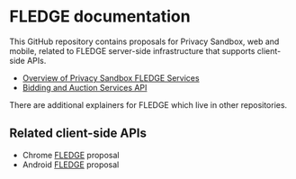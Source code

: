 # FLEDGE documentation

This GitHub repository contains proposals for Privacy Sandbox, web and mobile,
related to FLEDGE server-side infrastructure that supports client-side APIs.

* [Overview of Privacy Sandbox FLEDGE Services](trusted_services_overview.md)
* [Bidding and Auction Services API](bidding_auction_services_api.md)

There are additional explainers for FLEDGE which live in other repositories.

## Related client-side APIs

* Chrome [FLEDGE](https://github.com/WICG/turtledove/blob/main/FLEDGE.md) proposal
* Android [FLEDGE](#) proposal
